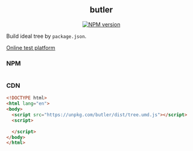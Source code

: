 <div align='center'>
<h2>butler</h2>

[![NPM version](https://img.shields.io/npm/v/butler.svg?color=a1b858&label=)](https://www.npmjs.com/package/butler)

</div>

Build ideal tree by `package.json`.

[Online test platform](https://imtaotao.github.io/butler/)

### NPM

```js

```


### CDN

```html
<!DOCTYPE html>
<html lang="en">
<body>
  <script src="https://unpkg.com/butler/dist/tree.umd.js"></script>
  <script>
    
  </script>
</body>
</html>
```
